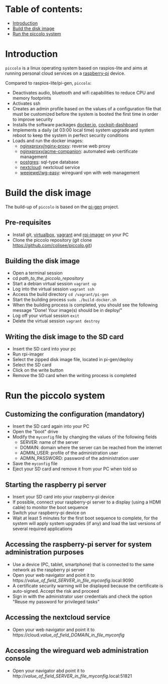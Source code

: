 # Table of contents:
- [Introduction](#introduction)
- [Build the disk image](#build-the-disk-image)
- [Run the piccolo system](#run-the-piccolo-system)

# Introduction
`piccolo` is a linux operating system based on raspios-lite and aims at running personal cloud services on a [raspberry-pi](https://www.raspberrypi.org/) device. 

Compared to raspios-lite/pi-gen, `piccolo`:
- Deactivates audio, bluetooth and wifi capabilities to reduce CPU and memory footprints
- Activates ssh
- Creates an admin profile based on the values of a configuration file that must be customized before the system is booted the first time in order to improve security
- Installs the software packages [docker.io](https://www.docker.com/), [cockpit-dashboard](https://cockpit-project.org)
- Implements a daily (at 03:00 local time) system upgrade and system reboot to keep the system in perfect security conditions
- Loads and run the docker images:
  - [nginxproxy/nginx-proxy](https://github.com/nginx-proxy/nginx-proxy): reverse web proxy
  - [nginxproxy/acme-companion](https://github.com/nginx-proxy/acme-companion): automated web certificate management
  - [postgres](https://www.postgresql.org): sql-type database
  - [nextcloud](https://nextcloud.com): nextcloud service
  - [weejewel/wg-easy](https://github.com/WeeJeWel/wg-easy): wireguard vpn with web management 
# Build the disk image 
The build-up of `piccolo` is based on the [pi-gen](https://github.com/RPi-Distro/pi-gen) project.
## Pre-requisites
- Install git, [virtualbox](https://www.virtualbox.org/), [vagrant](https://www.vagrantup.com/) and [rpi-imager](https://www.raspberrypi.com/news/raspberry-pi-imager-imaging-utility) on your PC
- Clone the piccolo repository (git clone https://github.com/colisee/piccolo.git)
## Building the disk image
- Open a terminal session
- cd *path_to_the_piccolo_repository*
- Start a debian virtual session `vagrant up`
- Log into the virtual session `vagrant ssh`
- Access the build directory `cd /vagrant/pi-gen`
- Start the building process `sudo ./build-docker.sh`
- When the building process is completed, you should see the following message "Done! Your image(s) should be in deploy/"
- Log off your virtual session `exit`
- Delete the virtual session `vagrant destroy`
## Writing the disk image to the SD card
- Insert the SD card into your pc
- Run rpi-imager
- Select the zipped disk image file, located in pi-gen/deploy
- Select the SD card 
- Click on the write button
- Remove the SD card when the writing process is completed
# Run the piccolo system
## Customizing the configuration (mandatory)
- Insert the SD card again into your PC
- Open the "boot" drive
- Modify the `myconfig` file by changing the values of the following fields
  - SERVER: name of the server
  - DOMAIN: domain where the server can be reached from the internet
  - ADMIN_USER: profile of the administration user
  - ADMIN_PASSWORD: password of the administration user
- Save the `myconfig` file
- Eject your SD card and remove it from your PC when told so
## Starting the raspberry pi server
- Insert your SD card into your raspberry-pi device
- If possible, connect your raspberry-pi server to a display (using a HDMI cable) to monitor the boot sequence
- Switch your raspberry-pi device on
- Wait at least 5 minutes for the first boot sequence to complete, for the system will apply system upgrades (if any) and load the last versions of several required applications
## Accessing the raspberry-pi server for system administration purposes
- Use a device (PC, tablet, smartphone) that is connected to the same network as the raspberry pi server
- Open your web navigator and point it to https://*value_of_field_SERVER_in_file_myconfig*.local:9090 
- A certificate security warning will be displayed because the certificate is auto-signed. Accept the risk and proceed
- Sign in with the administrator user credentials and check the option "Reuse my password for privileged tasks"
## Accessing the nextcloud service
- Open your web navigator and point it to https://cloud.*value_of_field_DOMAIN_in_file_myconfig*
## Accessing the wireguard web administration console
- Open your navigator abd point it to http://*value_of_field_SERVER_in_file_myconfig*.local:51821
